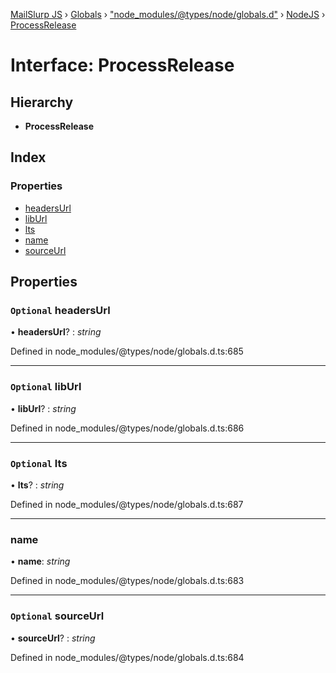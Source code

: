 [MailSlurp JS](../README.md) › [Globals](../globals.md) › ["node_modules/@types/node/globals.d"](../modules/_node_modules__types_node_globals_d_.md) › [NodeJS](../modules/_node_modules__types_node_globals_d_.nodejs.md) › [ProcessRelease](_node_modules__types_node_globals_d_.nodejs.processrelease.md)

# Interface: ProcessRelease

## Hierarchy

* **ProcessRelease**

## Index

### Properties

* [headersUrl](_node_modules__types_node_globals_d_.nodejs.processrelease.md#optional-headersurl)
* [libUrl](_node_modules__types_node_globals_d_.nodejs.processrelease.md#optional-liburl)
* [lts](_node_modules__types_node_globals_d_.nodejs.processrelease.md#optional-lts)
* [name](_node_modules__types_node_globals_d_.nodejs.processrelease.md#name)
* [sourceUrl](_node_modules__types_node_globals_d_.nodejs.processrelease.md#optional-sourceurl)

## Properties

### `Optional` headersUrl

• **headersUrl**? : *string*

Defined in node_modules/@types/node/globals.d.ts:685

___

### `Optional` libUrl

• **libUrl**? : *string*

Defined in node_modules/@types/node/globals.d.ts:686

___

### `Optional` lts

• **lts**? : *string*

Defined in node_modules/@types/node/globals.d.ts:687

___

###  name

• **name**: *string*

Defined in node_modules/@types/node/globals.d.ts:683

___

### `Optional` sourceUrl

• **sourceUrl**? : *string*

Defined in node_modules/@types/node/globals.d.ts:684
